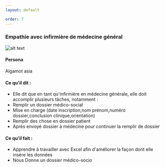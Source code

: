 ```yaml
---
layout: default

order: 7
---
```


### Empathie avec infirmière de médecine général 
![alt text]({{site.baseurl}}/pole-médicale/images/médecin-générale.png)
#### Persona
Algamot asia

#### Ce qu'il dit : 
- Elle dit que en tant qu'infirmière en médecine générale, elle doit accomplir plusieurs tâches,  notamment : 
- Remplir un dossier médico-social 
- Mise en charge (date inscription,nom prénom,numéro dossier,conclusion clinique,orientation)
- Remplir des chose en dossier patient
- Après envoyé dossier à médecine pour continuer la remplir de dossier

#### Ce qu’il fait :
- Apprendre à travailler avec Excel afin d'améliorer la façon dont elle insère les données
- Nous Donne un dossier médico-socio 
